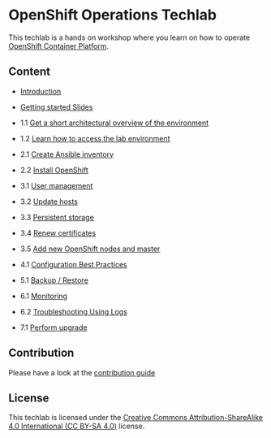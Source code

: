 # OpenShift Operations Techlab

This techlab is a hands on workshop where you learn on how to operate [OpenShift Container Platform](https://www.openshift.com/).

## Content

- [Introduction](labs/00_introduction.md)
- [Getting started Slides](https://appuio.github.io/ops-techlab/#/)

- 1.1 [Get a short architectural overview of the environment](labs/11_overview.md)
- 1.2 [Learn how to access the lab environment](labs/12_access_environment.md)
- 2.1 [Create Ansible inventory](labs/21_ansible_hostsfile.md)
- 2.2 [Install OpenShift](labs/22_install_openshift.md)
- 3.1 [User management](labs/31_user_management.md)
- 3.2 [Update hosts](labs/32_update_host.md)
- 3.3 [Persistent storage](labs/33_persistent_storage.md)
- 3.4 [Renew certificates](labs/34_renew_certificates.md)
- 3.5 [Add new OpenShift nodes  and master](labs/35_add_new_node_and_master.md)
- 4.1 [Configuration Best Practices](labs/)
- 5.1 [Backup / Restore](labs/51_backup.md)
- 6.1 [Monitoring](labs/61_monitoring.md)
- 6.2 [Troubleshooting Using Logs](labs/62_logs.md)
- 7.1 [Perform upgrade](labs/71_upgrade_openshift37.md)


## Contribution

Please have a look at the [contribution guide](CONTRIBUTING.md)

## License

This techlab is licensed under the [Creative Commons Attribution-ShareAlike 4.0 International (CC BY-SA 4.0)](LICENSE) license.
